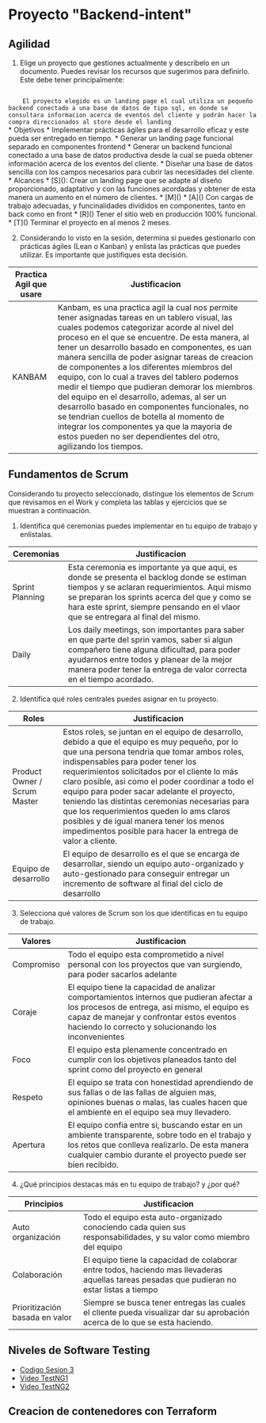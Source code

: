 # Proyecto "Backend-intent"


## Agilidad
1. Elige un proyecto que gestiones actualmente y descríbelo en un documento. Puedes revisar los recursos que sugerimos para definirlo. Este debe tener principalmente:
<code>
    El proyecto elegido es un landing page el cual utiliza un pequeño backend conectado a una base de datos de tipo sql, en donde se consultara informacion acerca de eventos del cliente y podrán hacer la compra direccionados al store desde el landing
</code>
    * Objetivos
        * Implementar  prácticas ágiles para el desarrollo eficaz y este pueda ser entregado en tiempo.
        * Generar un landing page funcional separado en componentes frontend
        * Generar un backend funcional conectado a una base de datos productiva desde la cual se pueda obtener información acerca de los eventos del cliente.
        * Diseñar una base de datos sencilla con los campos necesarios para cubrir las necesidades del cliente.
    * Alcances
        * [S](): Crear un landing page que se adapte al diseño proporcionado, adaptativo y con las funciones acordadas y obtener de esta manera un aumento en el número de clientes.
        * [M]()
        * [A]() Con cargas de trabajo adecuadas, y funcinalidades divididos en componentes, tanto en back como en front
        * [R]() Tener el sitio web en producción 100% funcional.
        * [T]() Terminar el proyecto en al menos 2 meses.

2. Considerando lo visto en la sesión, determina si puedes gestionarlo con prácticas ágiles (Lean o Kanban) y enlista las prácticas que puedes utilizar. Es importante que justifiques esta decisión.


| Practica Agil que usare  |  Justificacion |
|---|---|
| KANBAM  |  Kanbam, es una practica agil la cual nos permite tener asignadas tareas en un tablero visual, las cuales podemos categorizar acorde al nivel del proceso en el que se encuentre. De esta manera, al tener un desarrollo basado en componentes, es uan manera sencilla de poder asignar tareas de creacion de componentes a los diferentes miembros del equipo, con lo cual a traves del tablero podemos medir el tiempo que pudieran demorar los miembros del equipo en el desarrollo, ademas, al ser un desarrollo basado en componentes funcionales, no se tendrian cuellos de botella al momento de integrar los componentes ya que la mayoria de estos pueden no ser dependientes del otro, agilizando los tiempos. |

## Fundamentos de Scrum

Considerando tu proyecto seleccionado, distingue los elementos de Scrum que revisamos en el Work y completa las tablas y ejercicios que se muestran a continuación.

1. Identifica qué ceremonias puedes implementar en tu equipo de trabajo y enlístalas.

| Ceremonias |  Justificacion |
|---|---|
| Sprint Planning  | Esta ceremonia es importante ya que aqui, es donde se presenta el backlog donde se estiman tiempos y se aclaran requerimientos. Aqui mismo se preparan los sprints acerca del que y como se hara este sprint, siempre pensando en el vlaor que se entregara al final del mismo.   |
| Daily  | Los daily meetings, son importantes para saber en que parte del sprin vamos, saber si algun compañero tiene alguna dificultad, para poder ayudarnos entre todos y planear de la mejor manera poder tener la entrega de valor correcta en el tiempo acordado.  |

2. Identifica qué roles centrales puedes asignar en tu proyecto.

| Roles |  Justificacion |
|---|---|
| Product Owner / Scrum Master  | Estos roles, se juntan en el equipo de desarrollo, debido a que el equipo es muy pequeño,  por lo que una persona tendria que tomar ambos roles, indispensables para poder tener los requerimientos solicitados por el cliente lo más claro posible, asi como el poder coordinar a todo el equipo para poder sacar adelante el proyecto, teniendo las distintas ceremonias necesarias para que los requerimientos queden lo ams claros posibles y de igual manera tener los menos impedimentos posible para hacer la entrega de valor a cliente.  |
| Equipo de desarrollo  | El equipo de desarrollo es el que se encarga de desarrollar, siendo un equipo auto-organizado y auto-gestionado para conseguir entregar un incremento de software al final del ciclo de desarrollo  |

3. Selecciona qué valores de Scrum son los que identificas en tu equipo de trabajo.

| Valores |  Justificacion |
|---|---|
| Compromiso  | Todo el equipo esta comprometido a nivel personal con los proyectos que van surgiendo, para poder sacarlos adelante |
| Coraje  | El equipo tiene la capacidad de analizar comportamientos internos que pudieran afectar a los procesos de entrega, asi mismo, el equipo es capaz de manejar y confrontar estos eventos haciendo lo correcto y solucionando los inconvenientes  |
| Foco  | El equipo esta plenamente concentrado en cumplir con los objetivos planeados tanto del sprint como del proyecto en general |
| Respeto  |  El equipo se trata con honestidad aprendiendo de sus fallas o de las fallas de alguien mas, opiniones buenas o malas, las cuales hacen que el ambiente en el equipo sea muy llevadero. |
| Apertura  | El equipo confia entre si, buscando estar en un ambiente transparente, sobre todo en el trabajo  y los retos que conlleva realizarlo. De esta manera cualquier cambio durante el proyecto puede ser bien recibido.  |

4. ¿Qué principios destacas más en tu equipo de trabajo? y ¿por qué?

| Principios |  Justificacion |
|---|---|
| Auto organización  | Todo el equipo esta auto-organizado conociendo cada quien sus responsabilidades, y su valor como miembro del equipo |
| Colaboración  | El equipo tiene la capacidad de colaborar entre todos, haciendo mas llevaderas aquellas tareas pesadas que pudieran no estar listas a tiempo  |
| Prioritización basada en valor  | Siempre se busca tener entregas las cuales el cliente pueda visualizar dar su aprobación acerca de lo que se esta haciendo.|

## Niveles de Software Testing

* [Codigo Sesion 3](https://github.com/pprezp/lab-test-cicd)
* [Video TestNG1](https://drive.google.com/file/d/1gvlUvW91jS52QsUw9sgYKrA0CBkBKErU/view?usp=share_link)
* [Video TestNG2](https://drive.google.com/file/d/1yEcUO2UaUZiq8bkiicgJk7ivEDa4fIjo/view?usp=share_link)

## Creacion de contenedores con Terraform